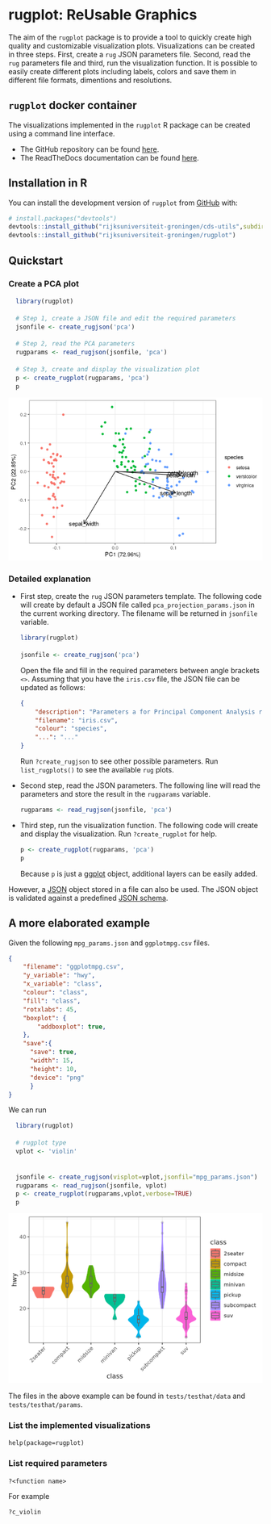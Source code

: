 # rugplot: ReUsable Graphics

<!-- badges: start -->
<!-- badges: end -->

The aim of the `rugplot` package is to provide a tool to quickly
create high quality and customizable visualization
plots. Visualizations can be created in three steps. First, create a
``rug`` JSON parameters file. Second, read the ``rug`` parameters file
and third, run the visualization function. It is possible to easily
create different plots including labels, colors and save them in
different file formats, dimentions and resolutions. <!-- This package
has been built on top of [ggplot](https://ggplot2.tidyverse.org/). -->

## `rugplot` docker container

The visualizations implemented in the `rugplot` R package can be
created using a command line interface.

- The GitHub repository can be found [here](https://github.com/rijksuniversiteit-groningen/docker-cds/tree/venus/feature/readme).
- The ReadTheDocs documentation can be found [here](https://docker-cds.readthedocs.io/en/latest/visualization/rvispack/rvispack.html).

## Installation in R

You can install the development version of `rugplot` from
[GitHub](https://github.com/) with:

``` r
# install.packages("devtools")
devtools::install_github("rijksuniversiteit-groningen/cds-utils",subdir="rugutils")
devtools::install_github("rijksuniversiteit-groningen/rugplot")
```

## Quickstart

### Create a PCA plot

```r
  library(rugplot)

  # Step 1, create a JSON file and edit the required parameters
  jsonfile <- create_rugjson('pca')
	
  # Step 2, read the PCA parameters
  rugparams <- read_rugjson(jsonfile, 'pca')
	
  # Step 3, create and display the visualization plot
  p <- create_rugplot(rugparams, 'pca')
  p
```

![alt violin plot](./tests/testthat/results/Rplots.pdf.png)

### Detailed explanation

- First step, create the `rug` JSON parameters template. The following
  code will create by default a JSON file called
  `pca_projection_params.json` in the current working directory. The
  filename will be returned in `jsonfile` variable.

	```r
	library(rugplot)

	jsonfile <- create_rugjson('pca')
	```
	
	Open the file and fill in the required parameters between angle
    brackets `<>`. Assuming that you have the `iris.csv` file, the
    JSON file can be updated as follows:
	
	```json
	{
		"description": "Parameters a for Principal Component Analysis rug plot",
		"filename": "iris.csv",
		"colour": "species",
		"...": "..."
	}
	```

	Run `?create_rugjson` to see other possible parameters. Run
    `list_rugplots()` to see the available `rug` plots.

- Second step, read the JSON parameters. The following line will read
  the parameters and store the result in the `rugparams` variable.

  ```r
  rugparams <- read_rugjson(jsonfile, 'pca')
  ```
- Third step, run the visualization function. The following code will
  create and display the visualization. Run `?create_rugplot` for help.
  
  ```r
  p <- create_rugplot(rugparams, 'pca')
  p
  ```
  
  Because `p` is just a
  [ggplot](https://ggplot2.tidyverse.org/reference/index.html) object,
  additional layers can be easily added.

However, a
[JSON](https://www.json.org/json-en.html) object stored in a file can
also be used. The JSON object is validated against a predefined [JSON
schema](https://www.json.org/json-en.html).


## A more elaborated example

Given the following `mpg_params.json` and `ggplotmpg.csv` files. 
```json
{
    "filename": "ggplotmpg.csv",
    "y_variable": "hwy",
    "x_variable": "class",
    "colour": "class",
    "fill": "class",
    "rotxlabs": 45,
    "boxplot": {
        "addboxplot": true,
    },
    "save":{
	  "save": true,
	  "width": 15,
	  "height": 10,
	  "device": "png"
	  }
}
```

We can run

```r
  library(rugplot)
  
  # rugplot type
  vplot <- 'violin'
  
  
  jsonfile <- create_rugjson(visplot=vplot,jsonfil="mpg_params.json")
  rugparams <- read_rugjson(jsonfile, vplot)
  p <- create_rugplot(rugparams,vplot,verbose=TRUE)
  p
```

![alt mpgviolin](tests/testthat/results/ggplotmpg.csv-violin-20221009_203930.png)

The files in the above example can be found in `tests/testhat/data`
and `tests/testhat/params`.

### List the implemented visualizations

```
help(package=rugplot)
```

### List required parameters
```
?<function name>
```

For example
```
?c_violin
```

